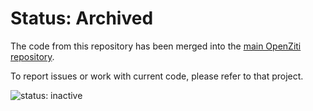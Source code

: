 # Status: Archived

The code from this repository has been merged into the [main OpenZiti repository](github.com/openziti/ziti). 

To report issues or work with current code, please refer to that project.

![status: inactive](https://img.shields.io/badge/status-inactive-red.svg)
